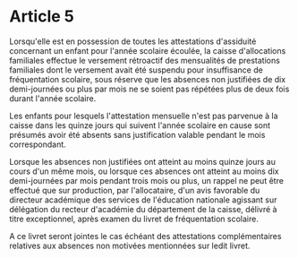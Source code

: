 # Article 5

Lorsqu'elle est en possession de toutes les attestations d'assiduité concernant un enfant pour l'année scolaire écoulée, la caisse d'allocations familiales effectue le versement rétroactif des mensualités de prestations familiales dont le versement avait été suspendu pour insuffisance de fréquentation scolaire, sous réserve que les absences non justifiées de dix demi-journées ou plus par mois ne se soient pas répétées plus de deux fois durant l'année scolaire.

Les enfants pour lesquels l'attestation mensuelle n'est pas parvenue à la caisse dans les quinze jours qui suivent l'année scolaire en cause sont présumés avoir été absents sans justification valable pendant le mois correspondant.

Lorsque les absences non justifiées ont atteint au moins quinze jours au cours d'un même mois, ou lorsque ces absences ont atteint au moins dix demi-journées par mois pendant trois mois ou plus, un rappel ne peut être effectué que sur production, par l'allocataire, d'un avis favorable du directeur académique des services de l'éducation nationale agissant sur délégation du recteur d'académie du département de la caisse, délivré à titre exceptionnel, après examen du livret de fréquentation scolaire.

A ce livret seront jointes le cas échéant des attestations complémentaires relatives aux absences non motivées mentionnées sur ledit livret.
